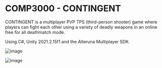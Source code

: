 # COMP3000 - CONTINGENT

CONTINGENT is a multiplayer PVP TPS (third-person shooter) game where players can fight each other using a variety of deadly weapons in an online free for all deathmatch mode.

Using C#, Unity 2021.2.15f1 and the Alteruna Multiplayer SDK.

![image](https://github.com/fyreaken/COMP3000-projectwrench/assets/55700749/134e3cca-c6e4-42aa-aaa5-81fcb32b0f8d)

![image](https://github.com/fyreaken/COMP3000-projectwrench/assets/55700749/f3f7c4b2-2088-4f0c-8a04-4919d89539b1)
